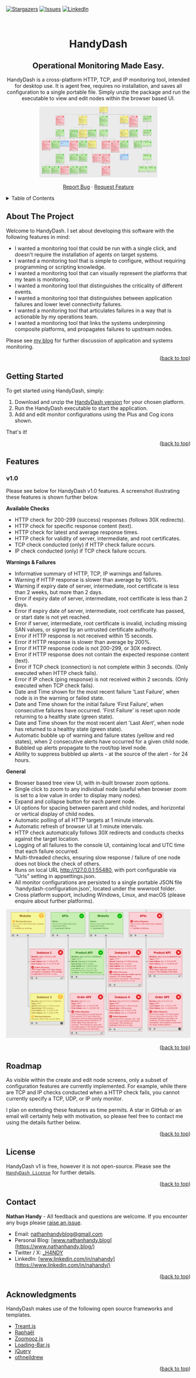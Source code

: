 

<!-- Improved compatibility of back to top link: See: https://github.com/othneildrew/Best-README-Template/pull/73 -->
<a name="readme-top"></a>

<!-- PROJECT SHIELDS -->
<!--
*** I'm using markdown "reference style" links for readability.
*** Reference links are enclosed in brackets [ ] instead of parentheses ( ).
*** See the bottom of this document for the declaration of the reference variables
*** for contributors-url, forks-url, etc. This is an optional, concise syntax you may use.
*** https://www.markdownguide.org/basic-syntax/#reference-style-links
-->
[![Stargazers][stars-shield]][stars-url]
[![Issues][issues-shield]][issues-url]
[![LinkedIn][linkedin-shield]][linkedin-url]


<!-- PROJECT LOGO -->
<br />
<div align="center">

  <h1 align="center">HandyDash</h1>
  <h2 align="center">Operational Monitoring Made Easy.</h2>

  <p align="center">
    HandyDash is a cross-platform HTTP, TCP, and IP monitoring tool, intended for desktop use. It is agent free, requires no installation, and saves all configuration to a single portable file. Simply unzip the package and run the executable to view and edit nodes within the browser based UI. 
  </p>  
  
  <a href="https://github.com/Nathan-Handy/HandyDash">
    <img src="images/logo.png" alt="Logo" width="323" height="194">
  </a>
  
  <p>
    <a href="https://github.com/Nathan-Handy/HandyDash/issues/new?labels=bug&template=bug-report---.md">Report Bug</a>
    ·
    <a href="https://github.com/Nathan-Handy/HandyDash/issues/new?labels=enhancement&template=feature-request---.md">Request Feature</a>
  </p>
  
</div>



<!-- TABLE OF CONTENTS -->
<details>
  <summary>Table of Contents</summary>
  <ol>
    <li>
      <a href="#about-the-project">About </a>
    </li>
    <li>
      <a href="#getting-started">Getting Started</a>
    </li>
    <li><a href="#features">Features</a></li>
    <li><a href="#roadmap">Roadmap</a></li>
    <li><a href="#license">License</a></li>
    <li><a href="#contact">Contact</a></li>
    <li><a href="#acknowledgments">Acknowledgments</a></li>
  </ol>
</details>



<!-- ABOUT THE PROJECT -->
## About The Project

Welcome to HandyDash. I set about developing this software with the following features in mind:

* I wanted a monitoring tool that could be run with a single click, and doesn't require the installation of agents on target systems.
* I wanted a monitoring tool that is simple to configure, without requiring programming or scripting knowledge.  
* I wanted a monitoring tool that can visually represent the platforms that my team is monitoring.
* I wanted a monitoring tool that distinguishes the criticality of different events.
* I wanted a monitoring tool that distinguishes between application failures and lower level connectivity failures.
* I wanted a monitoring tool that articulates failures in a way that is actionable by my operations team.
* I wanted a monitoring tool that links the systems underpinning composite platforms, and propagates failures to upstream nodes.

Please see [my blog](https://www.nathanhandy.blog/articles/) for further discussion of application and systems monitoring.

<p align="right">(<a href="#readme-top">back to top</a>)</p>



<!-- GETTING STARTED -->
## Getting Started

To get started using HandyDash, simply:

1. Download and unzip the <a href="https://github.com/Nathan-Handy/HandyDash/releases">HandyDash version</a> for your chosen platform.
2. Run the HandyDash executable to start the application.
3. Add and edit monitor configurations using the Plus and Cog icons shown.

That's it!


<p align="right">(<a href="#readme-top">back to top</a>)</p>



<!-- TOOL FEATURES -->
## Features
### v1.0
Please see below for HandyDash v1.0 features. A screenshot illustrating these features is shown further below.

**Available Checks**
* HTTP check for 200-299 (success) responses (follows 30X redirects).
* HTTP check for specific response content (text).
* HTTP check for latest and average response times.
* HTTP check for validity of server, intermediate, and root certificates.
* TCP check conducted (only) if HTTP check failure occurs.
* IP check conducted (only) if TCP check failure occurs.

**Warnings & Failures**
* Informative summary of HTTP, TCP, IP warnings and failures. 
* Warning if HTTP response is slower than average by 100%.
* Warning if expiry date of server, intermediate, root certificate is less than 2 weeks, but more than 2 days.
* Error if expiry date of server, intermediate, root certificate is less than 2 days.
* Error if expiry date of server, intermediate, root certificate has passed, or start date is not yet reached.
* Error if server, intermediate, root certificate is invalid, including missing SAN values, or signed by an untrusted certificate authority. 
* Error if HTTP response is not received within 15 seconds.
* Error if HTTP response is slower than average by 200%. 
* Error if HTTP response code is not 200-299, or 30X redirect.
* Error if HTTP response does not contain the expected response content (text).
* Error if TCP check (connection) is not complete within 3 seconds. (Only executed when HTTP check fails).
* Error if IP check (ping response) is not received within 2 seconds. (Only executed when TCP check fails).
* Date and Time shown for the most recent failure 'Last Failure', when node is in the warning or failed state.
* Date and Time shown for the initial failure 'First Failure', when consecutive failures have occurred. 'First Failure' is reset upon node returning to a healthy state (green state).
* Date and Time shown for the most recent alert 'Last Alert', when node has returned to a healthy state (green state).
* Automatic bubble up of warning and failure states (yellow and red states), when 2 consecutive alerts have occurred for a given child node.
* Bubbled up alerts propagate to the root/top level node.
* Ability to suppress bubbled up alerts - at the source of the alert - for 24 hours.

**General**
* Browser based tree view UI, with in-built browser zoom options.
* Single click to zoom to any individual node (useful when browser zoom is set to a low value in order to display many nodes).
* Expand and collapse button for each parent node.
* UI options for spacing between parent and child nodes, and horizontal or vertical display of child nodes.
* Automatic polling of all HTTP targets at 1 minute intervals.
* Automatic refresh of browser UI at 1 minute intervals.
* HTTP check automatically follows 30X redirects and conducts checks against the target location.
* Logging of all failures to the console UI, containing local and UTC time that each failure occurred.
* Multi-threaded checks, ensuring slow response / failure of one node does not block the check of others.
* Runs on local URL http://127.0.0.1:55480, with port configurable via "Urls" setting in appsettings.json.
* All monitor configurations are persisted to a single portable JSON file 'handydash-configuration.json', located under the wwwroot folder.
* Cross platform support, including Windows, Linux, and macOS (please enquire about further platforms).

<img src="images/screenshot-overview.png" alt="Screenshot">

<p align="right">(<a href="#readme-top">back to top</a>)</p>



<!-- ROADMAP -->
## Roadmap

As visible within the create and edit node screens, only a subset of configuration features are currently implemented. For example, while there are TCP and IP checks conducted when a HTTP check fails, you cannot currently specify a TCP, UDP, or IP only monitor.

I plan on extending these features as time permits. A star in GitHub or an email will certainly help with motivation, so please feel free to contact me using the details further below.

<p align="right">(<a href="#readme-top">back to top</a>)</p>



<!-- LICENSE -->
## License

HandyDash v1 is free, however it is not open-source. Please see the <a href="https://github.com/Nathan-Handy/HandyDash/tree/main/license">`HandyDash License`</a> for further details.

<p align="right">(<a href="#readme-top">back to top</a>)</p>



<!-- CONTACT -->
## Contact

**Nathan Handy** - All feedback and questions are welcome. If you encounter any bugs please [raise an issue](https://github.com/Nathan-Handy/HandyDash/issues).

* Email: nathanhandyblog@gmail.com
* Personal Blog: [www.nathanhandy.blog](https://www.nathanhandy.blog/)
* Twitter / X: [_H4NDY](https://x.com/_H4NDY)
* LinkedIn: [www.linkedin.com/in/nahandy](https://www.linkedin.com/in/nahandy/)

<p align="right">(<a href="#readme-top">back to top</a>)</p>



<!-- ACKNOWLEDGMENTS -->
## Acknowledgments

HandyDash makes use of the following open source frameworks and templates.

* [Treant.js](https://fperucic.github.io/treant-js/)
* [Raphaël](https://github.com/DmitryBaranovskiy/raphael)
* [Zoomooz.js](https://jaukia.github.io/zoomooz/)
* [Loading-Bar.js](https://loading.io/progress/) 
* [jQuery](https://jquery.com)
* [othneildrew](https://github.com/othneildrew/Best-README-Template)


<p align="right">(<a href="#readme-top">back to top</a>)</p>



<!-- MARKDOWN LINKS & IMAGES -->
<!-- https://www.markdownguide.org/basic-syntax/#reference-style-links -->
[stars-shield]: https://img.shields.io/github/stars/Nathan-Handy/HandyDash.svg?style=for-the-badge
[stars-url]: https://github.com/Nathan-Handy/HandyDash/stargazers
[issues-shield]: https://img.shields.io/github/issues/Nathan-Handy/HandyDash.svg?style=for-the-badge
[issues-url]: https://github.com/Nathan-Handy/HandyDash/issues
[license-shield]: https://img.shields.io/github/license/Nathan-Handy/HandyDash.svg?style=for-the-badge
[license-url]: https://github.com/Nathan-Handy/HandyDash/blob/master/LICENSE.txt
[linkedin-shield]: https://img.shields.io/badge/-LinkedIn-black.svg?style=for-the-badge&logo=linkedin&colorB=555
[linkedin-url]: https://www.linkedin.com/in/nahandy/
[product-screenshot]: images/screenshot.png
